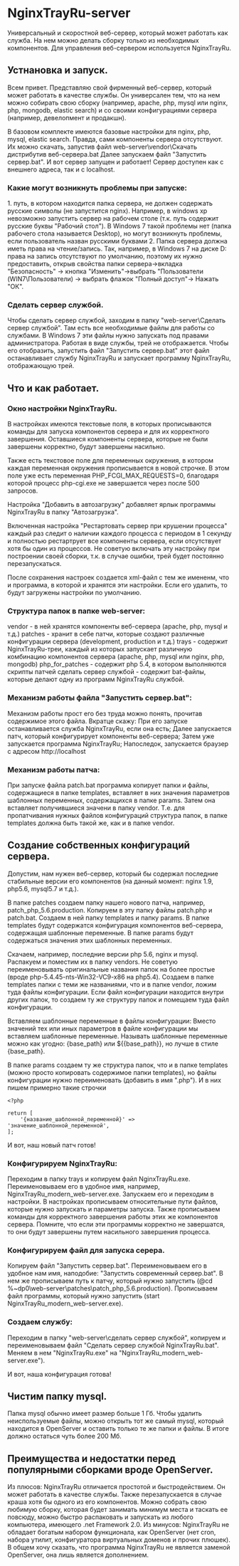 # NginxTrayRu-server
Универсальный и скоростной веб-сервер, который может работать как служба.
На нем можно делать сборку только из необходимых компонентов. Для управления веб-сервером используется NginxTrayRu.

<h2>Устнановка и запуск.</h2>
Всем привет. Представляю свой фирменный веб-сервер, который может работать в качестве службы. Он универсален тем, что на нем можно собирать свою сборку (например, apache, php, mysql или nginx, php, mongodb, elastic search) и со своими конфигурациями сервера (например, девелопмент и продакшн).

В базовом комплекте имеются базовые настройки для nginx, php, mysql, elastic search. Правда, сами компоненты сервера отсутствуют. Их можно скачать, запустив файл web-server\vendor\Скачать дистрибутив веб-сервера.bat Далее запускаем файл "Запустить сервер.bat". И вот сервер запущен и работает!
Сервер доступен как с внешнего адреса, так и с localhost.

<h3>Какие могут возникнуть проблемы при запуске:</h3>
1. путь, в котором находится папка сервера, не должен содержать русские символы (не запустится nginx). Например, в windows xp невозможно запустить сервер на рабочем столе (т.к. путь содержит русские буквы "Рабочий стол"). В Windows 7 такой проблемы нет (папка рабочего стола называется Desktop), но могут возникнуть проблемы, если пользователь назван русскими буквами
2. Папка сервера должна иметь права на чтение/запись. Так, например, в Windows 7 на диске D: права на запись отсутствуют по умолчанию, поэтому их нужно предоставить, открыв свойства папки сервера->вкладка "Безопасность" -> кнопка "Изменить"->выбрать "Пользователи (WIN7\Пользователи) -> выбрать флажок "Полный доступ"-> Нажать "ОК".

<h3>Сделать сервер службой.</h3>
Чтобы сделать сервер службой, заходим в папку "web-server\Сделать сервер службой". Там есть все необходимые файлы для работы со службами. В Windows 7 эти файлы нужно запускать под правами администратора. Работая в виде службы, трей не отображается. Чтобы его отобразить, запустить файл "Запустить сервер.bat" этот файл останавливает службу NginxTrayRu и запускает программу NginxTrayRu, отображающую трей.


<h2>Что и как работает.</h2>

<h3>Окно настройки NginxTrayRu.</h3>
В настройках имеются текстовые поля, в которых прописываются команды для запуска компонентов сервера и для их корректного завершения. Оставшиеся компоненты сервера, которые не были завершены корректно, будут завершены насильно.

Также есть текстовое поле для переменных окружения, в котором каждая переменная окружения прописывается в новой строчке. В этом поле уже есть переменная PHP_FCGI_MAX_REQUESTS=0, благодаря которой процесс php-cgi.exe не завершается через после 500 запросов.

Настройка "Добавить в автозагрузку" добавляет ярлык программы NginxTrayRu в папку "Автозагрузка".

Включенная настройка "Рестартовать сервер при крушении процесса" каждый раз следит о наличии каждого процесса с периодом в 1 секунду и полностью рестартрует все компоненты сервера, если отсутствует хотя бы один из процессов. Не советую включать эту настройку при построении своей сборки, т.к. в случае ошибки, трей будет постоянно перезапускаться.

После сохранения настроек создается xml-файл с тем же имененм, что и программа, в которой и хранятся эти настройки.  Если его удалить, то будут загружены настройки по умолчанию.

<h3>Структура папок в папке web-server:</h3>
vendor - в ней хранятся компоненты веб-сервера (apache, php, mysql и т.д.)
patches - хранит в себе патчи, которые создают различные конфигурации сервера (development, production и т.д.)
trays - содержит NginxTrayRu-треи, каждый из которых запускает различную комбинацию компонентов сервера (apache, php, mysql или nginx, php, mongodb)
php_for_patches - содержит php 5.4, в котором выполняются скрипты патчей
сделать сервер службой - содержит bat-файлы, которые делают одну из программ NginxTrayRu службой.

<h3>Механизм работы файла "Запустить сервер.bat":</h3>
Механизм работы прост его без труда можно понять, прочитав содержимое этого файла. Вкратце скажу:
При его запуске останавливается служба NginxTrayRu, если она есть;
Далее запускается патч, который конфигурирует компоненты веб-сервера;
Затем уже запускается программа NginxTrayRu;
Напоследок, запускается браузер с адресом http://localhost

<h3>Механизм работы патча:</h3>
При запуске файла patch.bat программа копирует папки и файлы, содержащиеся в папке templates, вставляет в них значения параметров шаблонных переменных, содержащихся в папке params. Затем она вставляет получившиеся значени в папку vendor. Т.е. для пропатчивания нужных файлов конфигураций структура папок, в папке templates должна быть такой же, как и в папке vendor.


<h2>Создание собственных конфигураций сервера.</h2>
Допустим, нам нужен веб-сервер, который бы содержал последние стабильные версии его компонентов (на данный момент: nginx 1.9, php5.6, mysql5.7 и т.д.).

В папке patches создаем папку нашего нового патча, например, patch_php_5.6.production.
Копируем в эту папку файлы patch.php и patch.bat.
Создаем в ней папку templates и папку params.
В папке templates будут содержатся конфигурация компонентов веб-сервера, содержащая шаблонные переменные.
В папке params будут содержаться значения этих шаблонных переменных.

Скачаем, например, последние версии php 5.6, nginx и mysql. Распакуем и поместим их в папку vendors. Не советую переименовывать оригинальные названия папок на более простые (вроде php-5.4.45-nts-Win32-VC9-x86 на php5.4).
Создаем в папке templates папки с теми же названиями, что и в папке vendor, ложим туда файлы конфигурации. Если файл конфигурации находится внутри других папок, то создаем ту же структуру папок и помещаем туда файл конфигурации.

Вставляем шаблонные переменные в файлы конфигурации:
Вместо значений тех или иных параметров в файле конфигурации мы вставляем шаблонные переменные. Называть шаблонные переменные можно как угодно: {base_path} или ${{base_path}}, но лучше в стиле {base_path}.

В папкe params создаем ту же структура папок, что и в папке templates (можно просто копировать содержимое папки templates), но файлы конфигурации нужно переименовать (добавить в имя ".php"). И в них пишем примерно такие строчки
```
<?php

return [
	'{название_шаблонной_переменной}' => 'значение_шаблонной_переменной',
];
```
И вот, наш новый патч готов!

<h3>Конфигурируем NginxTrayRu:</h3>
Переходим в папку trays и копируем файл NginxTrayRu.exe. Переименовываем его в удобное имя, например, NginxTrayRu_modern_web-server.exe. Запускаем его и переходим в настройки. В настройках прописываем относительные пути файлов, которые нужно запускать и параметры запуска. Также прописываем команды для корректного завершения работы этих же компонентов сервера. Помните, что если эти программы корректно не завершатся, то они будут завершены путем насильного завершения процесса.

<h3>Конфигурируем файл для запуска серера.</h3>
Копируем файл "Запустить сервер.bat". Переименовываем его в удобное нам имя, наподобие: "Запустить современный сервер.bat". В нем же прописываем путь к патчу, который нужно запустить (@cd %~dp0\web-server\patches\patch_php_5.6.production). Прописываем файл программы, который нужно запустить (start NginxTrayRu_modern_web-server.exe).

<h3>Создаем службу:</h3>
Переходим в папку "web-server\сделать сервер службой", копируем и переименовываем файл "Сделать сервер службой NginxTrayRu.bat". Меняем в нем "NginxTrayRu.exe" на "NginxTrayRu_modern_web-server.exe").

И вот, наша конфигурация готова!


<h2>Чистим папку mysql.</h2>
Папка mysql обычно имеет размер больше 1 Гб. Чтобы удалить неиспользуемые файлы, можно открыть тот же самый mysql, который находится в OpenServer и оставить только те же папки и файлы. В итоге должно остаться чуть более 200 Мб.


<h2>Преимущества и недостатки перед популярными сборками вроде OpenServer.</h2>
Из плюсов: NginxTrayRu отличается простотой и быстродействием. Он может работать в качестве службы. Также перезапускается в случае краша хотя бы одного из его компонентов. Можно собрать свою любимую сборку, которая будет занимать минимум места и таскать ее повсюду, можно быстро распаковать и запускать из любого компьютера, имеющего .net Framework 2.0.
Из минусов: NginxTrayRu не обладает богатым набором функционала, как OpenServer (нет cron, набора утилит, конфигуратора виртуальных доменов и прочих плюшек).
В общем хочу сказать, что программа NginxTrayRu не является заменой OpenServer, она лишь является дополнением.